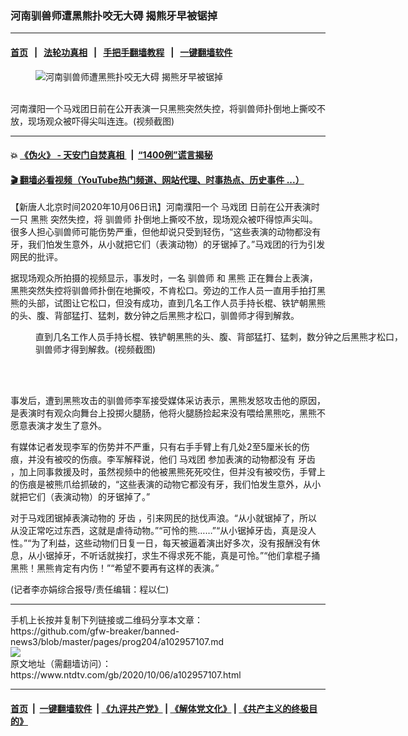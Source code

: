 ### 河南驯兽师遭黑熊扑咬无大碍 揭熊牙早被锯掉
------------------------

#### [首页](https://github.com/gfw-breaker/banned-news3/blob/master/README.md) &nbsp;&nbsp;|&nbsp;&nbsp; [法轮功真相](https://github.com/begood0513/basic/blob/master/README.md)  &nbsp;&nbsp;|&nbsp;&nbsp; [手把手翻墙教程](https://github.com/gfw-breaker/guides/wiki)  &nbsp;&nbsp;|&nbsp;&nbsp; [一键翻墙软件](https://github.com/gfw-breaker/nogfw/blob/master/README.md)  



<div><div class="featured_image">
 <figure>
  <img alt="河南驯兽师遭黑熊扑咬无大碍 揭熊牙早被锯掉" src="https://i.ntdtv.com/assets/uploads/2020/10/20201006-800x450.jpg"/>
 </figure><br/>
 <span class="caption">
  河南濮阳一个马戏团日前在公开表演一只黑熊突然失控，将驯兽师扑倒地上撕咬不放，现场观众被吓得尖叫连连。(视频截图)
 </span>
</div>
</div><hr/>

#### 💥 [《伪火》 - 天安门自焚真相 ](http://158.247.195.190:10000/videos/blog/weihuo.html)&nbsp; |&nbsp; [“1400例”谎言揭秘  ](http://158.247.195.190:10000/videos/blog/jiexi1400.html)

#### [ 🎬  翻墙必看视频（YouTube热门频道、网站代理、时事热点、历史事件 ...）](https://github.com/gfw-breaker/links/blob/master/banned.md)

<div><div class="post_content" itemprop="articleBody">
 <p>
  【新唐人北京时间2020年10月06日讯】河南濮阳一个
  <ok href="https://www.ntdtv.com/gb/马戏团.htm">
   马戏团
  </ok>
  日前在公开表演时一只
  <ok href="https://www.ntdtv.com/gb/黑熊.htm">
   黑熊
  </ok>
  突然失控，将
  <ok href="https://www.ntdtv.com/gb/驯兽师.htm">
   驯兽师
  </ok>
  扑倒地上撕咬不放，现场观众被吓得惊声尖叫。很多人担心驯兽师可能伤势严重，但他却说只受到轻伤，“这些表演的动物都没有牙，我们怕发生意外，从小就把它们（表演动物）的牙锯掉了。”马戏团的行为引发网民的批评。
 </p>
 <p>
  据现场观众所拍摄的视频显示，事发时，一名
  <ok href="https://www.ntdtv.com/gb/驯兽师.htm">
   驯兽师
  </ok>
  和
  <ok href="https://www.ntdtv.com/gb/黑熊.htm">
   黑熊
  </ok>
  正在舞台上表演，黑熊突然失控将驯兽师扑倒在地撕咬，不肯松口。旁边的工作人员一直用手拍打黑熊的头部，试图让它松口，但没有成功，直到几名工作人员手持长棍、铁铲朝黑熊的头、腹、背部猛打、猛刺，数分钟之后黑熊才松口，驯兽师才得到解救。
 </p>
 <figure class="wp-caption aligncenter" id="attachment_102957116" style="width: 600px">
  <img alt="" class="size-medium wp-image-102957116" src="https://i.ntdtv.com/assets/uploads/2020/10/202010061-600x322.jpg">
   <br/><figcaption class="wp-caption-text">
    直到几名工作人员手持长棍、铁铲朝黑熊的头、腹、背部猛打、猛刺，数分钟之后黑熊才松口，驯兽师才得到解救。(视频截图)
   </figcaption><br/>
  </img>
 </figure><br/>
 <p>
  事发后，遭到黑熊攻击的驯兽师李军接受媒体采访表示，黑熊发怒攻击他的原因，是表演时有观众向舞台上投掷火腿肠，他将火腿肠捡起来没有喂给黑熊吃，黑熊不愿意表演才发生了意外。
 </p>
 <p>
  有媒体记者发现李军的伤势并不严重，只有右手手臂上有几处2至5厘米长的伤痕，并没有被咬的伤痕。李军解释说，他们
  <ok href="https://www.ntdtv.com/gb/马戏团.htm">
   马戏团
  </ok>
  参加表演的动物都没有
  <ok href="https://www.ntdtv.com/gb/牙齿.htm">
   牙齿
  </ok>
  ，加上同事救援及时，虽然视频中的他被黑熊死死咬住，但并没有被咬伤，手臂上的伤痕是被熊爪给抓破的，“这些表演的动物它都没有牙，我们怕发生意外，从小就把它们（表演动物）的牙锯掉了。”
 </p>
 <p>
  对于马戏团锯掉表演动物的
  <ok href="https://www.ntdtv.com/gb/牙齿.htm">
   牙齿
  </ok>
  ，引来网民的挞伐声浪。“从小就锯掉了，所以从没正常吃过东西，这就是虐待动物。”“可怜的熊……”“从小锯掉牙齿，真是没人性。”“为了利益，这些动物们日复一日，每天被逼着演出好多次，没有报酬没有休息，从小锯掉牙，不听话就挨打，求生不得求死不能，真是可怜。”“他们拿棍子捅黑熊！黑熊肯定有内伤！”“希望不要再有这样的表演。”
 </p>
 <p>
  (记者李亦娟综合报导/责任编辑：程以仁)
 </p>
 <p>
 </p>
 <div class="single_ad">
 </div>
</div>
</div>
<hr/>
手机上长按并复制下列链接或二维码分享本文章：<br/>
https://github.com/gfw-breaker/banned-news3/blob/master/pages/prog204/a102957107.md <br/>
<a href='https://github.com/gfw-breaker/banned-news3/blob/master/pages/prog204/a102957107.md'><img src='https://github.com/gfw-breaker/banned-news3/blob/master/pages/prog204/a102957107.md.png'/></a> <br/>
原文地址（需翻墙访问）：https://www.ntdtv.com/gb/2020/10/06/a102957107.html


------------------------
#### [首页](https://github.com/gfw-breaker/banned-news3/blob/master/README.md) &nbsp;|&nbsp; [一键翻墙软件](https://github.com/gfw-breaker/nogfw/blob/master/README.md) &nbsp;| [《九评共产党》](https://github.com/gfw-breaker/9ping.md/blob/master/README.md#九评之一评共产党是什么) | [《解体党文化》](https://github.com/gfw-breaker/jtdwh.md/blob/master/README.md) | [《共产主义的终极目的》](https://github.com/gfw-breaker/gczydzjmd.md/blob/master/README.md)


<img src='http://gfw-breaker.win/banned-news3/pages/prog204/a102957107.md' width='0px' height='0px'/>
